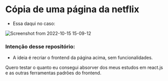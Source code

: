 # Cópia de uma página da netflix

- Essa daqui no caso:

![Screenshot from 2022-10-15 15-09-12](https://user-images.githubusercontent.com/72809226/196001796-43fbe5e4-2296-4522-8fee-3957549ee6ac.png)

### Intenção desse repositório:

- A ideia é recriar o frontend da página acima, sem funcionalidades. 

Quero testar o quanto eu consegui absorver dos meus estudos em react.js e as outras ferramentas padrões do frontend.

